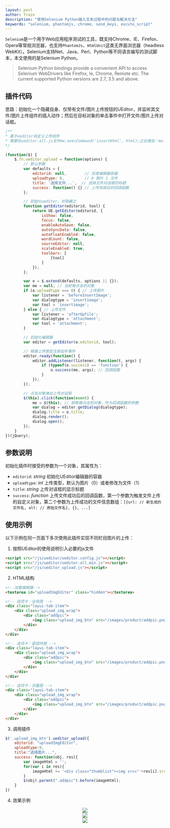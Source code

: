 ```yaml
---
layout: post
author: Train
description: "使用Selenium Python输入文本过程中的问题与解决方法"
keywords: "selenium, phantomjs, chrome, send_keys, excute_script"
---
```


`Selenium`是一个用于Web应用程序测试的工具，既支持Chrome、IE、Firefox、Opera等常规浏览器，也支持`PhantomJs`、`HtmlUnit`这类无界面浏览器（headless WebKit）。Selenium支持Net、Java、Perl、Python等不同语言编写的测试脚本，本文使用的是Selenium Python。

> Selenium Python bindings provide a convenient API to access Selenium WebDrivers like Firefox, Ie, Chrome, Remote etc. The current supported Python versions are 2.7, 3.5 and above.

## 插件代码

思路：初始化一个隐藏自身、仅带有文件/图片上传按钮的UEditor，并监听其文件/图片上传组件的插入动作；然后在目标对象的单击事件中打开文件/图片上传对话框。

```javascript
/**
* 基于ueditor自定义上传组件
* 需要在ueditor.all.js文件me.execCommand('insertHtml', html);之后增加：me.fireEvent('afterUpfile', filelist);
*/

(function($) {
    $.fn.ueditor_upload = function(options) {
        // 默认参数
        var defaults = {
            editorid: null,        // 百度编辑器容器
            uploadtype: 0,         // 0 图片 1 文件
            title: '选择文件...',  // 选择文件对话框的标题
            success: function() {} // 上传完成后的回调函数
        };

        // 初始化ueditor，并隐藏之
        function getEditor(editorid, tool) {
            return UE.getEditor(editorid, {
                isShow: false,
                focus: false,
                enableAutoSave: false,
                autoSyncData: false,
                autoFloatEnabled: false,
                wordCount: false,
                sourceEditor: null,
                scaleEnabled: true,
                toolbars: [
                    [tool]
                ]
            });
        };

        var o = $.extend(defaults, options || {});
        var me = null; // 当前被点击的对象
        if (o.uploadtype === 0) { // 上传图片
            var listener = 'beforeInsertImage';
            var dialogtype = 'insertimage';
            var tool = 'insertimage';
        } else { // 上传文件
            var listener = 'afterUpfile';
            var dialogtype = 'attachment';
            var tool = 'attachment';
        }

        // 初始化编辑器
        var editor = getEditor(o.editorid, tool);

        // 根据上传类型注册监听事件
        editor.ready(function() {
            editor.addListener(listener, function(t, args) {
                if (typeof(o.success) == 'function') {
                    o.success(me, args); // 回调函数
                }
            });
        });

        // 点击对象弹出上传对话框
        $(this).click(function(event) {
            me = $(this); // 获取被点击的对象，作为回调函数的参数
            var dialog = editor.getDialog(dialogtype);
            dialog.title = o.title;
            dialog.render();
            dialog.open();
        });
    }
})(jQuery);
```

## 参数说明

初始化插件时接受的参数为一个对象，其属性为：

* `editorid`: _string_ 初始化UEditor编辑器的容器
* `uploadtype`: _int_ 上传类型，默认为图片（0）或者修改为文件（1）
* `title`: _string_ 上传对话框的显示标题
* `success`: _function_ 上传文件成功后的回调函数，第一个参数为触发文件上传的自定义对象，第二个参数为上传成功的文件信息数组：`[{url: // 新生成的文件名, alt: // 原始文件名}, {}, ...]`

## 使用示例

以下示例在同一页面下多次使用此插件实现不同栏目图片的上传：

1. 按照UEditor的使用说明引入必要的js文件

``` html
<script src="/js/ueditor/ueditor.config.js"></script>
<script src="/js/ueditor/ueditor.all.min.js"></script>
<script src="/js/ueditor_upload.js"></script>
```

2. HTML结构

``` html
<!--加载编辑器-->
<textarea id="uploadImgEditor" class="hidden"></textarea>

<!-- 选项卡：全局图 -->
<div class="layui-tab-item">
    <div class="upload_img_wrap">
        <div class="addpic">
            <img class="upload_img_btn" src="/images/product/addpic.png" alt="添加图片">
        </div>
    </div>
</div>

<!-- 选项卡：紧固件图 -->
<div class="layui-tab-item">
    <div class="upload_img_wrap">        
        <div class="addpic">
            <img class="upload_img_btn" src="/images/product/addpic.png" alt="添加图片">
        </div>
    </div>
</div>

<!-- 选项卡：测量图 -->
<div class="layui-tab-item">
    <div class="upload_img_wrap">
        <div class="addpic">
            <img class="upload_img_btn" src="/images/product/addpic.png" alt="添加图片">
        </div>
    </div>
</div>
```

3. 调用插件

```javascript
$('.upload_img_btn').ueditor_upload({
    editorid: "uploadImgEditor",
    uploadtype:0,
    title:"选择图片...",
    success: function(obj, res){
        var imageHtml = '';
        for(var i in res){
            imageHtml += '<div class="thumblist"><img src="'+res[i].src+'" alt="'+res[i].alt+'"><div class="del_upload"></div></div>';
        }
        $(obj).parent(".addpic").before(imageHtml);
    }
})
```

4. 效果示例

<div align='center'><img src="{{ "/images/2016-11-05-01.png" | prepend: site.baseurl }}"></div>

<div align='center'><img src="{{ "/images/2016-11-05-02.png" | prepend: site.baseurl }}"></div>

<div align='center'><img src="{{ "/images/2016-11-05-03.png" | prepend: site.baseurl }}"></div>